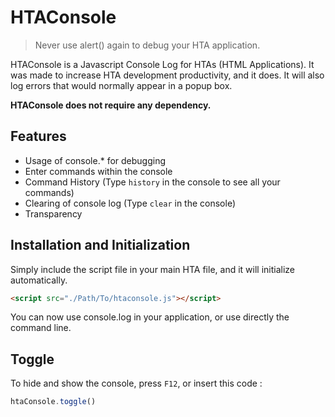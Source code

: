HTAConsole
==========

> Never use alert() again to debug your HTA application.

HTAConsole is a Javascript Console Log for HTAs (HTML Applications). It was made to increase HTA development productivity, and it does. It will also log errors that would normally appear in a popup box.

**HTAConsole does not require any dependency.**

## Features
* Usage of console.* for debugging
* Enter commands within the console
* Command History (Type `history` in the console to see all your commands)
* Clearing of console log (Type `clear` in the console)
* Transparency

## Installation and Initialization

Simply include the script file in your main HTA file, and it will initialize automatically.
```html
<script src="./Path/To/htaconsole.js"></script>
```
You can now use console.log in your application, or use directly the command line.

## Toggle
To hide and show the console, press `F12`, or insert this code :
```javascript
htaConsole.toggle()
```



